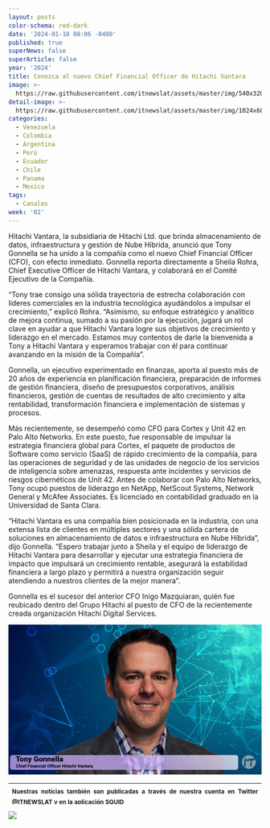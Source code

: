 ```yaml
---
layout: posts
color-schema: red-dark
date: '2024-01-10 08:06 -0400'
published: true
superNews: false
superArticle: false
year: '2024'
title: Conozca al nuevo Chief Financial Officer de Hitachi Vantara
image: >-
  https://raw.githubusercontent.com/itnewslat/assets/master/img/540x320/Tony-Gonnella-p.jpg
detail-image: >-
  https://raw.githubusercontent.com/itnewslat/assets/master/img/1024x680/Tony-Gonnella-g.jpg
categories:
  - Venezuela
  - Colombia
  - Argentina
  - Perú
  - Ecuador
  - Chile
  - Panama
  - Mexico
tags:
  - Canales
week: '02'
---
```

Hitachi Vantara, la subsidiaria de Hitachi Ltd. que brinda almacenamiento de datos, infraestructura y gestión de Nube Híbrida, anunció que Tony Gonnella se ha unido a la compañía como el nuevo Chief Financial Officer (CFO), con efecto inmediato. Gonnella reporta directamente a Sheila Rohra, Chief Executive Officer de Hitachi Vantara, y colaborará en el Comité Ejecutivo de la Compañía.

“Tony trae consigo una sólida trayectoria de estrecha colaboración con líderes comerciales en la industria tecnológica ayudándolos a impulsar el crecimiento,” explicó Rohra. “Asimismo, su enfoque estratégico y analítico de mejora continua, sumado a su pasión por la ejecución, jugará un rol clave en ayudar a que Hitachi Vantara logre sus objetivos de crecimiento y liderazgo en el mercado. Estamos muy contentos de darle la bienvenida a Tony a Hitachi Vantara y esperamos trabajar con él para continuar avanzando en la misión de la Compañía”.

Gonnella, un ejecutivo experimentado en finanzas, aporta al puesto más de 20 años de experiencia en planificación financiera, preparación de informes de gestión financiera, diseño de presupuestos corporativos, análisis financieros, gestión de cuentas de resultados de alto crecimiento y alta rentabilidad, transformación financiera e implementación de sistemas y procesos.

Más recientemente, se desempeñó como CFO para Cortex y Unit 42 en Palo Alto Networks. En este puesto, fue responsable de impulsar la estrategia financiera global para Cortex, el paquete de productos de Software como servicio (SaaS) de rápido crecimiento de la compañía, para las operaciones de seguridad y de las unidades de negocio de los servicios de inteligencia sobre amenazas, respuesta ante incidentes y servicios de riesgos cibernéticos de Unit 42. Antes de colaborar con Palo Alto Networks, Tony ocupó puestos de liderazgo en NetApp, NetScout Systems, Network General y McAfee Associates. Es licenciado en contabilidad graduado en la Universidad de Santa Clara.

“Hitachi Vantara es una compañía bien posicionada en la industria, con una extensa lista de clientes en múltiples sectores y una sólida cartera de soluciones en almacenamiento de datos e infraestructura en Nube Híbrida”, dijo Gonnella. “Espero trabajar junto a Sheila y el equipo de liderazgo de Hitachi Vantara para desarrollar y ejecutar una estrategia financiera de impacto que impulsará un crecimiento rentable, asegurará la estabilidad financiera a largo plazo y permitirá a nuestra organización seguir atendiendo a nuestros clientes de la mejor manera”.

Gonnella es el sucesor del anterior CFO Inigo Mazquiaran, quién fue reubicado dentro del Grupo Hitachi al puesto de CFO de la recientemente creada organización Hitachi Digital Services.

![](https://raw.githubusercontent.com/itnewslat/assets/master/img/540x320/Tony-Gonnella-p.jpg)

<table style="height: 42px;" width="569">
<tbody>
<tr>
<td style="text-align: justify;"><sub><strong>Nuestras noticias también son publicadas a través de nuestra cuenta en Twitter <a href="https://twitter.com/itnewslat?lang=es">@ITNEWSLAT</a> y en la aplicación <a href="https://squidapp.co/en/">SQUID</a></strong></sub></td>
</tr>
</tbody>
</table>

<img src="https://tracker.metricool.com/c3po.jpg?hash=56f88a41e39ab42c063cc51676587a04"/>